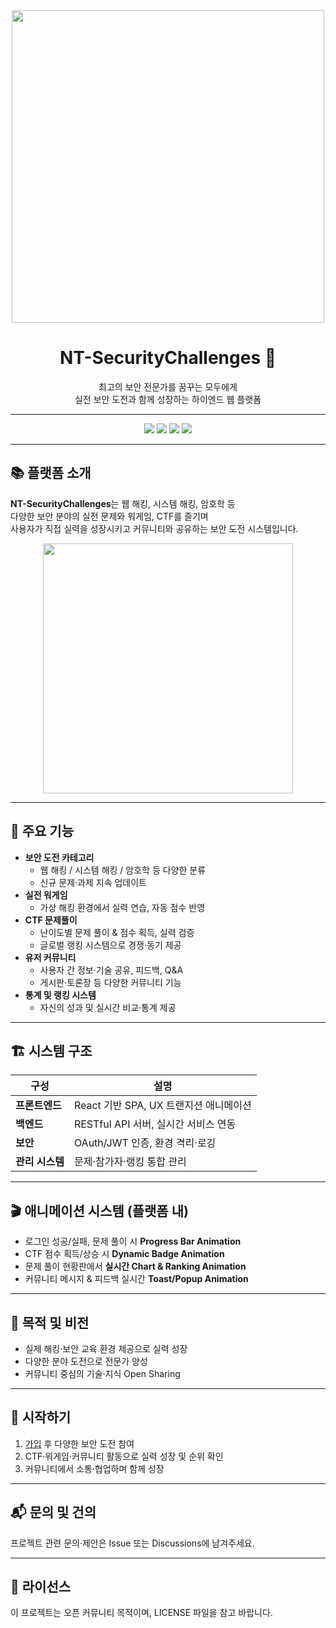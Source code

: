 <div align="center">

<img src="[https://media.giphy.com/media/8J2wQAGu9Jv8s/giphy.gif](https://ppl-ai-file-upload.s3.amazonaws.com/web/direct-files/attachments/images/85418279/39815771-4109-421f-992c-7609310b6904/nicetoplogo.jpg?AWSAccessKeyId=ASIA2F3EMEYEV4OKU36H&Signature=mEY8nyB2E5qjUAyRmnnGSDx7gIo%3D&x-amz-security-token=IQoJb3JpZ2luX2VjEOf%2F%2F%2F%2F%2F%2F%2F%2F%2F%2FwEaCXVzLWVhc3QtMSJGMEQCIHdjRHPF33nUO9XD3e6HdChalOYkiKfYj8%2Bst7VRLSGBAiA0Z8cHEqV5XrwlzLEEy0%2FHQbtjWKAYp6hFURexE1i%2FxCrxBAhAEAEaDDY5OTc1MzMwOTcwNSIMMgnK%2FRG%2FfWtmq6OuKs4EqLMMrC6lp%2BcZ5neWqnEpwJFTthu9hPxXP0t0lBfPv0CWNq99KvGTzqVaz54HtIeLO3RFJvCXgHxThwDUi7o509C5%2FDWGjL6nBo%2BHs7xUs0uO1Xy%2F2FhYJ9qfOTBo03JzmcuVz5wHGKvrOrLvFX7SINwTD0DrKUD%2FfxQ8%2FQujKHknFkVzXuzVY9YwCBPGk2ZVpxrO0Sgh4Ff%2FWTMH6bug3l0X4aBc7yx0QN3k5HVFsjU7YVWX8MfLXzhGbAWfEcZ4DRPbyDSNoe4kzPuscZKsC6A%2BDHs0EJn5X8%2FrJ4fFuYKhfRyF63jWO%2F45633u4c3iD5Wcf2AKAqZ5lG3aw5hy35lydqrTeocyFawAoDgEaCwlahh148e1osAxIW8NfF%2BWx70Z9TSn5AP%2FAmSdqyybYwV%2BWsc6dmN%2F%2BpzISbMRyY%2BWOdXZ3VUhQ2vM5GI4zpgaQPpfU6fEL9wKJKnsNUZCRPgmctezNCfiNScL8ht6YOpLtGxgtV4lhCq0OH0ADnmvQ9ZU1l%2FsxcCZaTr%2B03KS%2FA4y%2BvdS9SHE%2FDOlOWuu8KQjfiJ56t%2BmygzwhcTKh0MWaInu2GNqGFdiHyhddXBsbk%2Fv2BRqMuBL4Gp%2BOSzoy0FRqqR6xgVLwRFWPoAm1s1Ox2%2BsS1t%2BOLAXyp3GwjPLAtfffnyVzFZyVA3nTQjjBfHCWU6H6I6sNJyh1qUrnMZ1fb8gHnGAeV3n%2FHmS01CX3YqnmiCAqX4oW9q9oP8PEs%2FRIkPGXbtwbdR5D8oZK6d2l9hjZJprIT%2BGBx242l8w7%2BiqxQY6mwGqJRSi5KUb9%2FOFnG0opy7H08aNOF33Fl%2B7RbgdgKw8kRLbYIf4%2B8PpsonCCVWPZ9w9Zleh5dipN6MFCpGrP0Z6lSFrCehaTCgJrsR8xjgCJ%2Fr1qrBw933YYNKH1nevt6ULQgZuNxx55JeKBW2s%2F7niJMC9fvsc8C2KbuqtSpqxCzHE4F7pjmpEFgpp4yJo50K6j7eXNbSP3udidQ%3D%3D&Expires=1756018716)" width="500"/>

# NT-SecurityChallenges 🚀

최고의 보안 전문가를 꿈꾸는 모두에게  
실전 보안 도전과 함께 성장하는 하이엔드 웹 플랫폼

</div>

---

<p align="center">
  <img src="https://img.shields.io/badge/Platform-CTF-orange?style=flat-square">
  <img src="https://img.shields.io/badge/Security-Challenges-blue?style=flat-square">
  <img src="https://img.shields.io/badge/React-Frontend-61DAFB?logo=react&style=flat-square">
  <img src="https://img.shields.io/badge/RESTful-API-green?style=flat-square">
</p>

---

## 📚 플랫폼 소개

**NT-SecurityChallenges**는 웹 해킹, 시스템 해킹, 암호학 등  
다양한 보안 분야의 실전 문제와 워게임, CTF를 즐기며  
사용자가 직접 실력을 성장시키고 커뮤니티와 공유하는 보안 도전 시스템입니다.

<div align="center">
  <img src="https://media.giphy.com/media/l3q2R3v2k0q3RpVYc/giphy.gif" width="400"/>
</div>

---

## 🚩 주요 기능

- **보안 도전 카테고리**
  - 웹 해킹 / 시스템 해킹 / 암호학 등 다양한 분류
  - 신규 문제·과제 지속 업데이트
- **실전 워게임**
  - 가상 해킹 환경에서 실력 연습, 자동 점수 반영
- **CTF 문제풀이**
  - 난이도별 문제 풀이 & 점수 획득, 실력 검증
  - 글로벌 랭킹 시스템으로 경쟁·동기 제공
- **유저 커뮤니티**
  - 사용자 간 정보·기술 공유, 피드백, Q&A
  - 게시판·토론장 등 다양한 커뮤니티 기능
- **통계 및 랭킹 시스템**
  - 자신의 성과 및 실시간 비교·통계 제공

---

## 🏗️ 시스템 구조

| 구성        | 설명                       |
| ----------- | -------------------------- |
| **프론트엔드** | React 기반 SPA, UX 트랜지션 애니메이션 |
| **백엔드**   | RESTful API 서버, 실시간 서비스 연동  |
| **보안**     | OAuth/JWT 인증, 환경 격리·로깅     |
| **관리 시스템** | 문제·참가자·랭킹 통합 관리         |

---

## 🎬 애니메이션 시스템 (플랫폼 내)

- 로그인 성공/실패, 문제 풀이 시 **Progress Bar Animation**
- CTF 점수 획득/상승 시 **Dynamic Badge Animation**
- 문제 풀이 현황판에서 **실시간 Chart & Ranking Animation**  
- 커뮤니티 메시지 & 피드백 실시간 **Toast/Popup Animation**

---

## 🎯 목적 및 비전

- 실제 해킹·보안 교육 환경 제공으로 실력 성장
- 다양한 분야 도전으로 전문가 양성
- 커뮤니티 중심의 기술·지식 Open Sharing

---

## 🏁 시작하기

1. [가입](https://nicetop.dyhs.kr) 후 다양한 보안 도전 참여
2. CTF·워게임·커뮤니티 활동으로 실력 성장 및 순위 확인
3. 커뮤니티에서 소통·협업하며 함께 성장

---

## 📬 문의 및 건의

프로젝트 관련 문의·제안은 Issue 또는 Discussions에 남겨주세요.

---

## 📝 라이선스

이 프로젝트는 오픈 커뮤니티 목적이며, LICENSE 파일을 참고 바랍니다.

